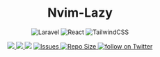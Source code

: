 <div align="center">

# Nvim-Lazy
![Laravel](https://img.shields.io/badge/laravel-%23FF2D20.svg?style=for-the-badge&logo=laravel&logoColor=white)
![React](https://img.shields.io/badge/react-%2320232a.svg?style=for-the-badge&logo=react&logoColor=%2361DAFB)
![TailwindCSS](https://img.shields.io/badge/tailwindcss-%2338B2AC.svg?style=for-the-badge&logo=tailwind-css&logoColor=white)

<p align="center">
  <a href="https://github.com/juanakbar/fambox/pulse">
    <img src="https://img.shields.io/github/last-commit/juanakbar/fambox?style=for-the-badge&logo=github&color=7dc4e4&logoColor=D9E0EE&labelColor=302D41"/>
  </a>
  <a href="https://github.com/juanakbar/fambox/stargazers">
    <img src="https://img.shields.io/github/stars/juanakbar/fambox?style=for-the-badge&logo=apachespark&color=eed49f&logoColor=D9E0EE&labelColor=302D41"/>
  </a>
  <a href="https://github.com/juankbar/fambox/blob/main/LICENSE"><img src="https://img.shields.io/github/license/juanakbar/fambox?color=%2361afef&style=for-the-badge"></a>
  <a href="https://github.com/juanakbar/fambox/issues">
  <img
        alt="Issues"
        src="https://img.shields.io/github/issues-raw/juanakbar/fambox?colorA=363A4f&colorB=F5A97F&logo=github&logoColor=D9E0EE&style=for-the-badge">
    </a>
  </a>
  <a href="https://github.com/juanakbar/fambox">
      <img alt="Repo Size" src="https://img.shields.io/github/repo-size/juanakbar/fambox?color=%23DDB6F2&label=SIZE&logo=codesandbox&style=for-the-badge&logoColor=D9E0EE&labelColor=302D41" />
    </a>
    <a href="https://twitter.com/intent/follow?screen_name=IndrianJuan">
      <img alt="follow on Twitter" src="https://img.shields.io/twitter/follow/IndrianJuan?style=for-the-badge&logo=twitter&color=8aadf3&logoColor=D9E0EE&labelColor=302D41" />
    </a>
</p>

</div>
